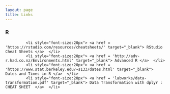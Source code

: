 ```yaml
---
layout: page
title: Links
---
```


<h3>R</h3>

             <li style="font-size:20px"> <a href = 'https://rstudio.com/resources/cheatsheets/' target="_blank"> RStudio Cheat Sheets </a>  </li>
             <li style="font-size:20px"> <a href = 'http://adv-r.had.co.nz/Environments.html' target="_blank"> Advanced R </a>  </li>
             <li style="font-size:20px"> <a href = 'https://www.stat.berkeley.edu/~s133/dates.html' target="_blank"> Dates and Times in R </a>  </li>
             <li style="font-size:20px"> <a href = 'labworks/data-transformation.pdf' target="_blank"> Data Transformation with dplyr : CHEAT SHEET  </a>  </li>
